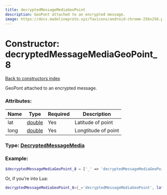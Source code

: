 ```yaml
---
title: decryptedMessageMediaGeoPoint
description: GeoPont attached to an encrypted message.
image: https://docs.madelineproto.xyz/favicons/android-chrome-256x256.png
---
```

# Constructor: decryptedMessageMediaGeoPoint\_8  
[Back to constructors index](index.md)



GeoPont attached to an encrypted message.

### Attributes:

| Name     |    Type       | Required | Description |
|----------|---------------|----------|-------------|
|lat|[double](../types/double.md) | Yes|Latitude of point|
|long|[double](../types/double.md) | Yes|Longtitude of point|



### Type: [DecryptedMessageMedia](../types/DecryptedMessageMedia.md)


### Example:

```php
$decryptedMessageMediaGeoPoint_8 = ['_' => 'decryptedMessageMediaGeoPoint', 'lat' => double, 'long' => double];
```  


Or, if you're into Lua:

```lua
decryptedMessageMediaGeoPoint_8={_='decryptedMessageMediaGeoPoint', lat=double, long=double}

```


